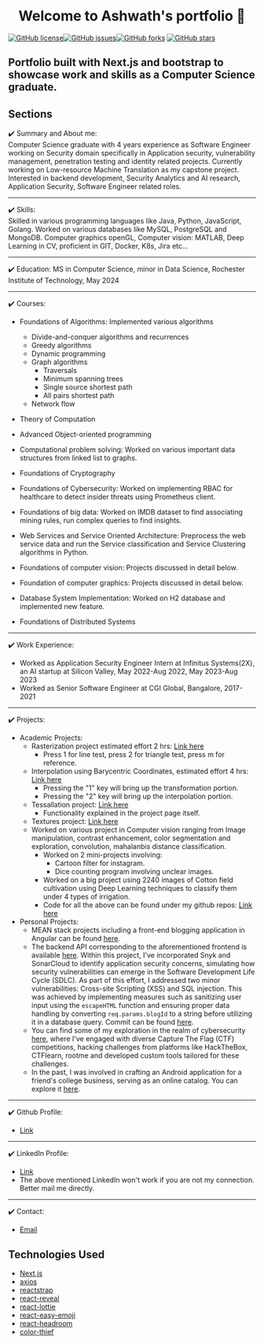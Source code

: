 <h1 align="center">Welcome to Ashwath's portfolio 👋</h1>
<a href="https://github.com/1hanzla100/developer-portfolio/blob/main/LICENSE"><img alt="GitHub license" src="https://img.shields.io/github/license/1hanzla100/developer-portfolio"></a><a href="https://github.com/1hanzla100/developer-portfolio/issues"><img alt="GitHub issues" src="https://img.shields.io/github/issues/1hanzla100/developer-portfolio"></a><a href="https://github.com/1hanzla100/developer-portfolio/network"><img alt="GitHub forks" src="https://img.shields.io/github/forks/1hanzla100/developer-portfolio"></a> <a href="https://github.com/1hanzla100/developer-portfolio/stargazers"><img alt="GitHub stars" src="https://img.shields.io/github/stars/1hanzla100/developer-portfolio"></a>

## Portfolio built with Next.js and bootstrap to showcase work and skills as a Computer Science graduate.

<!-- <p align="center">
  <kbd>
    <img src="https://github.com/1hanzla100/developer-portfolio/blob/master/picture.PNG"></img>
  </kbd>
</p> -->

<!-- ## To view a live example, **[click here](https://developer-portfolio-1hanzla100.vercel.app/)**.

Just Edit `portfolio.js` to get your personal portfolio. Feel free to use it as-is or customize it as much as you want.

But if you want to **contribute** and make this much better for other developer have a look at [Issues](https://github.com/1hanzla100/developer-portfolio/issues).

If you created something awesome and want to contribute then feel free to open an [pull request](https://github.com/1hanzla100/developer-portfolio/pulls). -->


## Sections

✔️ Summary and About me: \
Computer Science graduate with 4 years experience as Software Engineer working on Security domain specifically in Application security, vulnerability management, penetration testing and identity related projects. Currently working on Low-resource Machine Translation as my capstone project. Interested in backend development, Security Analytics and AI research, Application Security, Software Engineer related roles. 

***

✔️ Skills: \
Skilled in various programming languages like Java, Python, JavaScript, Golang. Worked on various databases like MySQL, PostgreSQL and MongoDB. 
Computer graphics openGL,
Computer vision: MATLAB, Deep Learning in CV, 
proficient in GIT, Docker, K8s, Jira etc... 

***

✔️ Education: 
MS in Computer Science, minor in Data Science, Rochester Institute of Technology, May 2024

***

✔️ Courses:
- Foundations of Algorithms: Implemented various algorithms 
  - Divide-and-conquer algorithms and recurrences
  - Greedy algorithms
  - Dynamic programming
  - Graph algorithms
    - Traversals
    - Minimum spanning trees
    - Single source shortest path
    - All pairs shortest path
  - Network flow

 
- Theory of Computation
- Advanced Object-oriented programming
- Computational problem solving: Worked on various important data structures from linked list to graphs. 
- Foundations of Cryptography
- Foundations of Cybersecurity: Worked on implementing RBAC for healthcare to detect insider threats using Prometheus client.
- Foundations of big data: Worked on IMDB dataset to find associating mining rules, run complex queries to find insights. 
- Web Services and Service Oriented Architecture: Preprocess the web service data and run the Service classification and Service Clustering algorithms in Python.
- Foundations of computer vision: Projects discussed in detail below. 
- Foundation of computer graphics: Projects discussed in detail below. 
- Database System Implementation: Worked on H2 database and implemented new feature. 
- Foundations of Distributed Systems

***

✔️ Work Experience: 
- Worked as Application Security Engineer Intern at Infinitus Systems(2X), an AI startup at Silicon Valley, May 2022-Aug 2022, May 2023-Aug 2023
- Worked as Senior Software Engineer at CGI Global, Bangalore, 2017-2021

***

✔️ Projects: 
- Academic Projects: 
  - Rasterization project estimated effort 2 hrs: [Link here](https://ashwathhalemane.github.io/CSCI610-Assignment2) 
    - Press 1 for line test, press 2 for  triangle test, press m for reference.
  - Interpolation using Barycentric Coordinates, estimated effort 4 hrs: [Link here](https://ashwathhalemane.github.io/CSCI610-Assignment3)
    - Pressing the "1" key will bring up the transformation portion.
    - Pressing the "2" key will bring up the interpolation portion.
  - Tessallation project: [Link here](https://ashwathhalemane.github.io/CSCI610-Assignment4/assn4-tessellation.html)
    - Functionality explained in the project page itself.
  - Textures project: [Link here](https://ashwathhalemane.github.io/csci610-assn7/assn7-textures.html)
  - Worked on various project in Computer vision ranging from Image manipulation, contrast enhancement, color segmentation and exploration, convolution, mahalanbis distance classification.
    - Worked on 2 mini-projects involving:
      - Cartoon filter for instagram.
      - Dice counting program involving unclear images.
    - Worked on a big project using 2240 images of Cotton field cultivation using Deep Learning techniques to classify them under 4 types of irrigation. 
    - Code for all the above can be found under my github repos: [Link here](https://github.com/ashwathhalemane/CSCI-631-Computer-Vision)
- Personal Projects:
  - MEAN stack projects including a front-end blogging application in Angular can be found [here](https://github.com/ashwathhalemane/Angular-7-Blog-App-).  
  - The backend API corresponding to the aforementioned frontend is available [here](https://github.com/ashwathhalemane/REST-API-Blog-app). Within this project, I've incorporated Snyk and SonarCloud to identify application security concerns, simulating how security vulnerabilities can emerge in the Software Development Life Cycle (SDLC). As part of this effort, I addressed two minor vulnerabilities: Cross-site Scripting (XSS) and SQL injection. This was achieved by implementing measures such as sanitizing user input using the `escapeHTML` function and ensuring proper data handling by converting `req.params.blogId` to a string before utilizing it in a database query. Commit can be found [here](https://github.com/ashwathhalemane/REST-API-Blog-app/commit/b3f3e5f6b93fa26087ccb23d4f31b043371a92ca).   
  - You can find some of my exploration in the realm of cybersecurity [here](https://github.com/ashwathhalemane/hacking-exercise), where I've engaged with diverse Capture The Flag (CTF) competitions, hacking challenges from platforms like HackTheBox, CTFlearn, rootme and developed custom tools tailored for these challenges.
  - In the past, I was involved in crafting an Android application for a friend's college business, serving as an online catalog. You can explore it [here](https://play.google.com/store/apps/details?id=com.tattooswag.ashwath.newtattooswag).

***

✔️ Github Profile: 
- [Link](https://github.com/ashwathhalemane)

***

✔️ LinkedIn Profile: 
- [Link](https://www.linkedin.com/in/ashwath-s-halemane/)
- The above mentioned LinkedIn won't work if you are not my connection. Better mail me directly. 

***

✔️ Contact:
  - [Email](mailto:ah7387@rit.edu) 
  

## Technologies Used

-   [Next.js](https://nextjs.org/)
-   [axios](https://www.npmjs.com/package/axios)
-   [reactstrap](https://reactstrap.github.io/)
-   [react-reveal](https://www.react-reveal.com/)
-   [react-lottie](https://www.npmjs.com/package/react-lottie)
-   [react-easy-emoji](https://github.com/appfigures/react-easy-emoji)
-   [react-headroom](https://github.com/KyleAMathews/react-headroom)
-   [color-thief](https://github.com/lokesh/color-thief)
